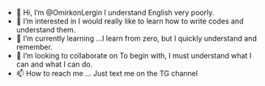 - 👋 Hi, I’m @OmirkonLergin  I understand English very poorly.
- 👀 I’m interested in  I would really like to learn how to write codes and understand them.
- 🌱 I’m currently learning ...I learn from zero, but I quickly understand and remember.
- 💞️ I’m looking to collaborate on  To begin with, I must understand what I can and what I can do.
- 📫 How to reach me ...
Just text me on the TG channel

<!---
OmirkonLergin/OmirkonLergin is a ✨ special ✨ repository because its `README.md` (this file) appears on your GitHub profile.
You can click the Preview link to take a look at your changes.
--- >

